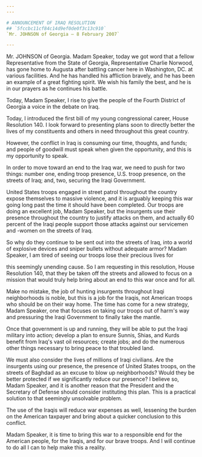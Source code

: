 ```yaml
---
---

# ANNOUNCEMENT OF IRAQ RESOLUTION
## `5fccbc11cf84c14d9ef0de0f3c13c910`
`Mr. JOHNSON of Georgia — 8 February 2007`

---
```



Mr. JOHNSON of Georgia. Madam Speaker, today we got word that a 
fellow Representative from the State of Georgia, Representative Charlie 
Norwood, has gone home to Augusta after battling cancer here in 
Washington, DC. at various facilities. And he has handled his 
affliction bravely, and he has been an example of a great fighting 
spirit. We wish his family the best, and he is in our prayers as he 
continues his battle.

Today, Madam Speaker, I rise to give the people of the Fourth 
District of Georgia a voice in the debate on Iraq.

Today, I introduced the first bill of my young congressional career, 
House Resolution 140. I look forward to presenting plans soon to 
directly better the lives of my constituents and others in need 
throughout this great country.

However, the conflict in Iraq is consuming our time, thoughts, and 
funds; and people of goodwill must speak when given the opportunity, 
and this is my opportunity to speak.

In order to move toward an end to the Iraq war, we need to push for 
two things: number one, ending troop presence, U.S. troop presence, on 
the streets of Iraq; and, two, securing the Iraqi Government.

United States troops engaged in street patrol throughout the country 
expose themselves to massive violence, and it is arguably keeping this 
war going long past the time it should have been completed. Our troops 
are doing an excellent job, Madam Speaker, but the insurgents use their 
presence throughout the country to justify attacks on them, and 
actually 60 percent of the Iraqi people support those attacks against 
our servicemen and -women on the streets of Iraq.

So why do they continue to be sent out into the streets of Iraq, into 
a world of explosive devices and sniper bullets without adequate armor? 
Madam Speaker, I am tired of seeing our troops lose their precious 
lives for


this seemingly unending cause. So I am requesting in this resolution, 
House Resolution 140, that they be taken off the streets and allowed to 
focus on a mission that would truly help bring about an end to this war 
once and for all.

Make no mistake, the job of hunting insurgents throughout Iraqi 
neighborhoods is noble, but this is a job for the Iraqis, not American 
troops who should be on their way home. The time has come for a new 
strategy, Madam Speaker, one that focuses on taking our troops out of 
harm's way and pressuring the Iraqi Government to finally take the 
mantle.

Once that government is up and running, they will be able to put the 
Iraqi military into action; develop a plan to ensure Sunnis, Shias, and 
Kurds benefit from Iraq's vast oil resources; create jobs; and do the 
numerous other things necessary to bring peace to that troubled land.

We must also consider the lives of millions of Iraqi civilians. Are 
the insurgents using our presence, the presence of United States 
troops, on the streets of Baghdad as an excuse to blow up 
neighborhoods? Would they be better protected if we significantly 
reduce our presence? I believe so, Madam Speaker, and it is another 
reason that the President and the Secretary of Defense should consider 
instituting this plan. This is a practical solution to that seemingly 
unsolvable problem.

The use of the Iraqis will reduce war expenses as well, lessening the 
burden on the American taxpayer and bring about a quicker conclusion to 
this conflict.

Madam Speaker, it is time to bring this war to a responsible end for 
the American people, for the Iraqis, and for our brave troops. And I 
will continue to do all I can to help make this a reality.
